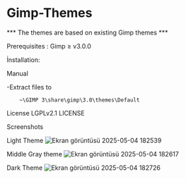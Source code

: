 # Gimp-Themes

*** The themes are based on existing Gimp themes ***

Prerequisites : Gimp ≥ v3.0.0

İnstallation:

Manual

-Extract files to 

        ~\GIMP 3\share\gimp\3.0\themes\Default
License
LGPLv2.1 LICENSE

Screenshots

Light Theme
![Ekran görüntüsü 2025-05-04 182539](https://github.com/user-attachments/assets/34c5cfef-85d2-457d-8589-2f4bf4aaf283)

Middle Gray theme
![Ekran görüntüsü 2025-05-04 182617](https://github.com/user-attachments/assets/3923cbaa-90c5-49a9-b46a-61c8a6a5b82b)

Dark Theme
![Ekran görüntüsü 2025-05-04 182726](https://github.com/user-attachments/assets/99fa0883-9c57-44f6-9f33-c67ea0bd5fd0)
